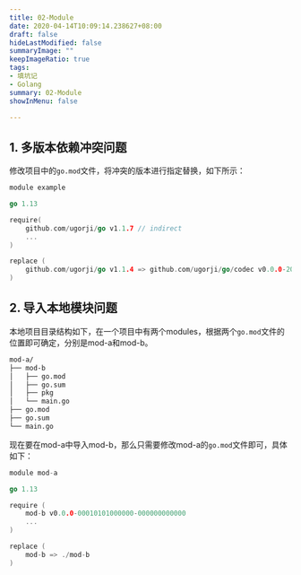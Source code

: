 ```yaml
---
title: 02-Module
date: 2020-04-14T10:09:14.238627+08:00
draft: false
hideLastModified: false
summaryImage: ""
keepImageRatio: true
tags:
- 填坑记
- Golang
summary: 02-Module
showInMenu: false

---
```


## 1. 多版本依赖冲突问题

修改项目中的`go.mod`文件，将冲突的版本进行指定替换，如下所示：

```go
module example

go 1.13

require(
    github.com/ugorji/go v1.1.7 // indirect
    ...
)

replace (
    github.com/ugorji/go v1.1.4 => github.com/ugorji/go/codec v0.0.0-20190204201341-e444a5086c43
)
```

## 2. 导入本地模块问题

本地项目目录结构如下，在一个项目中有两个modules，根据两个`go.mod`文件的位置即可确定，分别是mod-a和mod-b。

```bash
mod-a/
├── mod-b
│   ├── go.mod
│   ├── go.sum
│   ├── pkg
│   └── main.go
├── go.mod
├── go.sum
└── main.go
```

现在要在mod-a中导入mod-b，那么只需要修改mod-a的`go.mod`文件即可，具体如下：

```go
module mod-a

go 1.13

require (
    mod-b v0.0.0-00010101000000-000000000000
    ...
)

replace (
    mod-b => ./mod-b
)
```
